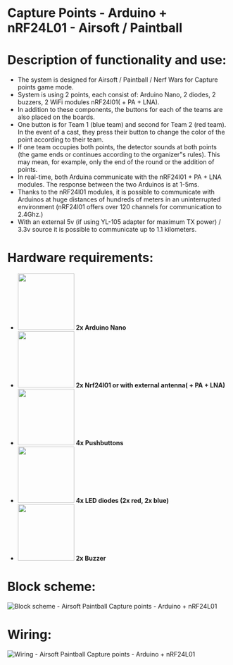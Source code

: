 # Capture Points - Arduino + nRF24L01 - Airsoft / Paintball
# Description of functionality and use:
* The system is designed for Airsoft / Paintball / Nerf Wars for Capture points game mode.
* System is using 2 points, each consist of: Arduino Nano, 2 diodes, 2 buzzers, 2 WiFi modules nRF24l01( + PA + LNA). 
* In addition to these components, the buttons for each of the teams are also placed on the boards.
* One button is for Team 1 (blue team) and second for Team 2 (red team). In the event of a cast, they press their button to change the color of the point according to their team.
* If one team occupies both points, the detector sounds at both points (the game ends or continues according to the organizer"s rules). This may mean, for example, only the end of the round or the addition of points. 
* In real-time, both Arduina communicate with the nRF24l01 + PA + LNA modules. The response between the two Arduinos is at 1-5ms.
* Thanks to the nRF24l01 modules, it is possible to communicate with Arduinos at huge distances of hundreds of meters in an uninterrupted environment (nRF24l01 offers over 120 channels for communication to 2.4Ghz.) 
* With an external 5v (if using YL-105 adapter for maximum TX power) / 3.3v source it is possible to communicate up to 1.1 kilometers.
# Hardware requirements:
* <img src="https://www.vanheusden.com/modsyn/cvos/imgs/arduino-nano.jpg" width="128" height="128"> **2x Arduino Nano**
* <img src="https://www.robotop.lv/638-home/nrf24l01-wireless-module-24g.jpg" width="128" height="128"> **2x Nrf24l01 or with external antenna( + PA + LNA)**
* <img src="https://camo.githubusercontent.com/969c923235b513193b50de054f0b1263d0b5563e/68747470733a2f2f692e696d6775722e636f6d2f4a4d646b4254522e706e67" width="128" height="128"> **4x Pushbuttons**
* <img src="https://www.svetsuciastok.sk/out/pictures/1/4960-1-led_yellow_3mm_10-15mcd_50_.jpg" width="128" height="128"> **4x LED diodes (2x red, 2x blue)**
* <img src="https://www.gotron.be/media/catalog/product/cache/small_image/256x256/beff4985b56e3afdbeabfc89641a4582/b/e/bev18_1_1.jpg" width="128" height="128"> **2x Buzzer**
# Block scheme:
![Block scheme - Airsoft Paintball Capture points - Arduino + nRF24L01](https://i.imgur.com/hglnwgX.jpg)
# Wiring:
![Wiring - Airsoft Paintball Capture points - Arduino + nRF24L01](https://i.imgur.com/noWoy6S.png)
